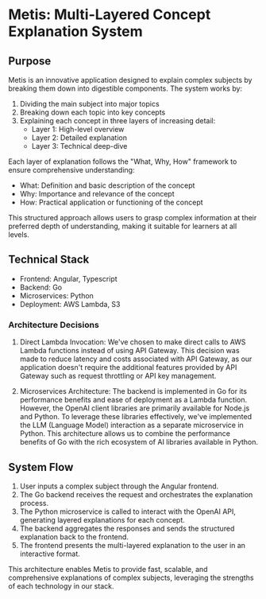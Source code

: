 # Metis: Multi-Layered Concept Explanation System

## Purpose

Metis is an innovative application designed to explain complex subjects by breaking them down into digestible components. The system works by:

1. Dividing the main subject into major topics
2. Breaking down each topic into key concepts
3. Explaining each concept in three layers of increasing detail:
   - Layer 1: High-level overview
   - Layer 2: Detailed explanation
   - Layer 3: Technical deep-dive

Each layer of explanation follows the "What, Why, How" framework to ensure comprehensive understanding:
- What: Definition and basic description of the concept
- Why: Importance and relevance of the concept
- How: Practical application or functioning of the concept

This structured approach allows users to grasp complex information at their preferred depth of understanding, making it suitable for learners at all levels.

## Technical Stack

- Frontend: Angular, Typescript
- Backend: Go
- Microservices: Python
- Deployment: AWS Lambda, S3

### Architecture Decisions

1. Direct Lambda Invocation:
   We've chosen to make direct calls to AWS Lambda functions instead of using API Gateway. This decision was made to reduce latency and costs associated with API Gateway, as our application doesn't require the additional features provided by API Gateway such as request throttling or API key management.

2. Microservices Architecture:
   The backend is implemented in Go for its performance benefits and ease of deployment as a Lambda function. However, the OpenAI client libraries are primarily available for Node.js and Python. To leverage these libraries effectively, we've implemented the LLM (Language Model) interaction as a separate microservice in Python. This architecture allows us to combine the performance benefits of Go with the rich ecosystem of AI libraries available in Python.

## System Flow

1. User inputs a complex subject through the Angular frontend.
2. The Go backend receives the request and orchestrates the explanation process.
3. The Python microservice is called to interact with the OpenAI API, generating layered explanations for each concept.
4. The backend aggregates the responses and sends the structured explanation back to the frontend.
5. The frontend presents the multi-layered explanation to the user in an interactive format.

This architecture enables Metis to provide fast, scalable, and comprehensive explanations of complex subjects, leveraging the strengths of each technology in our stack.